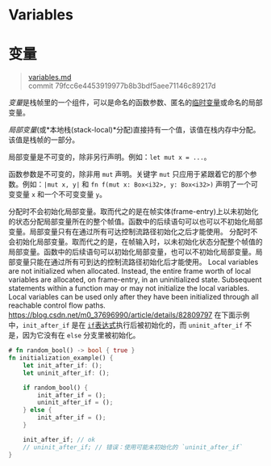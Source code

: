 # Variables
# 变量

>[variables.md](https://github.com/rust-lang/reference/blob/master/src/variables.md)\
>commit 79fcc6e4453919977b8b3bdf5aee71146c89217d

*变量*是栈帧里的一个组件，可以是命名的函数参数、匿名的[临时变量](expressions.md#temporaries)或命名的局部变量。

*局部变量*(或*本地栈(stack-local)*分配)直接持有一个值，该值在栈内存中分配。该值是栈帧的一部分。

局部变量是不可变的，除非另行声明。例如：`let mut x = ...`。

函数参数是不可变的，除非用 `mut` 声明。关键字 `mut` 只应用于紧跟着它的那个参数。例如：`|mut x, y|` 和 `fn f(mut x: Box<i32>, y: Box<i32>)` 声明了一个可变变量 `x` 和一个不可变变量 `y`。

分配时不会初始化局部变量。取而代之的是在帧实体(frame-entry)上以未初始化的状态分配局部变量所在的整个帧值。函数中的后续语句可以也可以不初始化局部变量。局部变量只有在通过所有可达控制流路径初始化之后才能使用。
分配时不会初始化局部变量。取而代之的是，在帧输入时，以未初始化状态分配整个帧值的局部变量。函数中的后续语句可以初始化局部变量，也可以不初始化局部变量。局部变量只能在通过所有可到达的控制流路径初始化后才能使用。
Local variables are not initialized when allocated. Instead, the entire frame worth of local variables are allocated, on frame-entry, in an uninitialized state. Subsequent statements within a function may or may not initialize the local variables. Local variables can be used only after they have been initialized through all reachable control flow paths.
https://blog.csdn.net/m0_37696990/article/details/82809797
在下面示例中，`init_after_if` 是在 [`if`表达式][`if` expression]执行后被初始化的，而 `uninit_after_if` 不是，因为它没有在 `else` 分支里被初始化。

```rust
# fn random_bool() -> bool { true }
fn initialization_example() {
    let init_after_if: ();
    let uninit_after_if: ();

    if random_bool() {
        init_after_if = ();
        uninit_after_if = ();
    } else {
        init_after_if = ();
    }

    init_after_if; // ok
    // uninit_after_if; // 错误：使用可能未初始化的 `uninit_after_if`
}
```

[`if` expression]: expressions/if-expr.md#if-expressions
